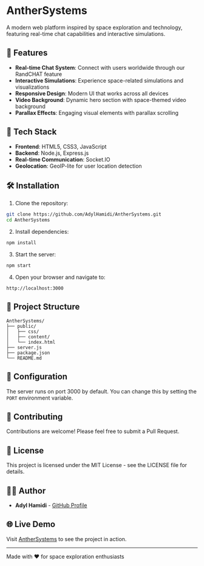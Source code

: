 # AntherSystems

A modern web platform inspired by space exploration and technology, featuring real-time chat capabilities and interactive simulations.

## 🌟 Features

- **Real-time Chat System**: Connect with users worldwide through our RandCHAT feature
- **Interactive Simulations**: Experience space-related simulations and visualizations
- **Responsive Design**: Modern UI that works across all devices
- **Video Background**: Dynamic hero section with space-themed video background
- **Parallax Effects**: Engaging visual elements with parallax scrolling

## 🚀 Tech Stack

- **Frontend**: HTML5, CSS3, JavaScript
- **Backend**: Node.js, Express.js
- **Real-time Communication**: Socket.IO
- **Geolocation**: GeoIP-lite for user location detection

## 🛠️ Installation

1. Clone the repository:
```bash
git clone https://github.com/AdylHamidi/AntherSystems.git
cd AntherSystems
```

2. Install dependencies:
```bash
npm install
```

3. Start the server:
```bash
npm start
```

4. Open your browser and navigate to:
```
http://localhost:3000
```

## 📁 Project Structure

```
AntherSystems/
├── public/
│   ├── css/
│   ├── content/
│   └── index.html
├── server.js
├── package.json
└── README.md
```

## 🔧 Configuration

The server runs on port 3000 by default. You can change this by setting the `PORT` environment variable.

## 🤝 Contributing

Contributions are welcome! Please feel free to submit a Pull Request.

## 📝 License

This project is licensed under the MIT License - see the LICENSE file for details.

## 👨‍💻 Author

- **Adyl Hamidi** - [GitHub Profile](https://github.com/AdylHamidi)

## 🌐 Live Demo

Visit [AntherSystems](https://anthersystems.com) to see the project in action.

---

Made with ❤️ for space exploration enthusiasts 